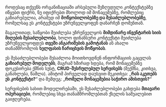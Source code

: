 როდესაც თქვენს ორგანიზაციაში არსებული შეზღუდული კონტექსტებზე იწყებთ ფიქრს, ნუ იფიქრებთ მხოლოდ იმ მონაცემებზე, რომლებიც გაზიარებულია, არამედ იმ **მოწყობილობებზე და შესაძლებლობებზე**, რომელსაც ეს კონტექსტები უზრუნველყოფენ დანარჩენ დომენთან.

მაგალითად, საწყობი შეიძლება უზრუნველყოს **მიმდინარე ინვენტარის სიის მიღების შესაძლებლობა**, ხოლო ფინანსური კონტექსტი შეიძლება უზრუნველყოფდეს **თვეში ანგარიშების გამოტანას** ან ახალი თანამშრომლის **ხელფასის ჩარიცხვის მოწყობას**.

ეს შესაძლებლობები შესაძლოა მოითხოვდნენ ინფორმაციის გაცვლას **გაზიარებულ მოდელებს**, მაგრამ ხშირად ხდება, რომ მონაცემებზე ფოკუსირება ქმნის სუსტ, **CRUD-შესრულებულ სერვისებს** (შექმნა, კითხვა, განახლება, წაშლა). ამიტომ პირველად დაუსვით შეკითხვა: „**რას აკეთებს ეს კონტექსტი?**“ და შემდეგ: „**რომელი მონაცემებია საჭირო ამისთვის?**“

სერვისების სახით მოდელირებაში, ეს შესაძლებლობები გახდება **მთავარი ოპერაციები**, რომლებიც სხვა თანამშრომლებთან ქსელის საშუალებით გაიჟღერება.